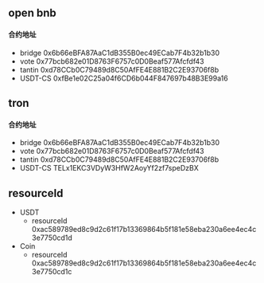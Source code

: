 ## open bnb

#### 合约地址

- bridge 0x6b66eBFA87AaC1dB355B0ec49ECab7F4b32b1b30
- vote 0x77bcb682e01D8763F6757c0D0Beaf577Afcfdf43
- tantin 0xd78CCb0C79489d8C50AfFE4E881B2C2E93706f8b
- USDT-CS 0xfBe1e02C25a04f6CD6b044F847697b48B3E99a16

## tron

#### 合约地址

- bridge 0x6b66eBFA87AaC1dB355B0ec49ECab7F4b32b1b30
- vote 0x77bcb682e01D8763F6757c0D0Beaf577Afcfdf43
- tantin 0xd78CCb0C79489d8C50AfFE4E881B2C2E93706f8b
- USDT-CS TELx1EKC3VDyW3HfW2AoyYf2zf7speDzBX

## resourceId

- USDT
    - resourceId 0xac589789ed8c9d2c61f17b13369864b5f181e58eba230a6ee4ec4c3e7750cd1d
- Coin
    - resourceId 0xac589789ed8c9d2c61f17b13369864b5f181e58eba230a6ee4ec4c3e7750cd1c